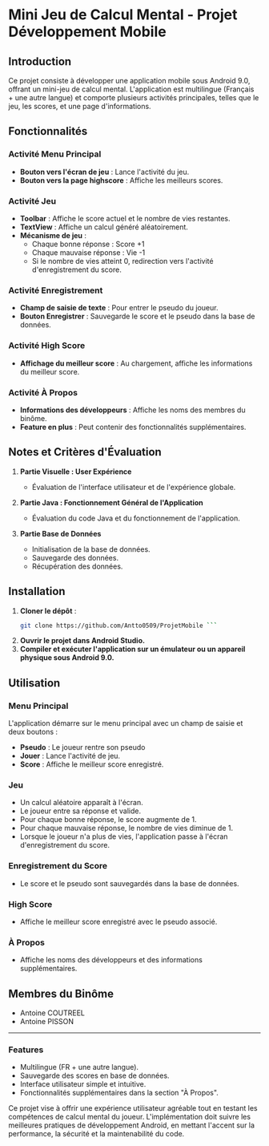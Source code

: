 # Mini Jeu de Calcul Mental - Projet Développement Mobile

## Introduction

Ce projet consiste à développer une application mobile sous Android 9.0, offrant un mini-jeu de calcul mental. L'application est multilingue (Français + une autre langue) et comporte plusieurs activités principales, telles que le jeu, les scores, et une page d'informations.

## Fonctionnalités

### Activité Menu Principal

- **Bouton vers l'écran de jeu** : Lance l'activité du jeu.
- **Bouton vers la page highscore** : Affiche les meilleurs scores.

### Activité Jeu

- **Toolbar** : Affiche le score actuel et le nombre de vies restantes.
- **TextView** : Affiche un calcul généré aléatoirement.
- **Mécanisme de jeu** :
  - Chaque bonne réponse : Score +1
  - Chaque mauvaise réponse : Vie -1
  - Si le nombre de vies atteint 0, redirection vers l'activité d'enregistrement du score.

### Activité Enregistrement

- **Champ de saisie de texte** : Pour entrer le pseudo du joueur.
- **Bouton Enregistrer** : Sauvegarde le score et le pseudo dans la base de données.

### Activité High Score

- **Affichage du meilleur score** : Au chargement, affiche les informations du meilleur score.

### Activité À Propos

- **Informations des développeurs** : Affiche les noms des membres du binôme.
- **Feature en plus** : Peut contenir des fonctionnalités supplémentaires.

## Notes et Critères d'Évaluation

1. **Partie Visuelle : User Expérience**
   - Évaluation de l'interface utilisateur et de l'expérience globale.
   
2. **Partie Java : Fonctionnement Général de l'Application**
   - Évaluation du code Java et du fonctionnement de l'application.

3. **Partie Base de Données**
   - Initialisation de la base de données.
   - Sauvegarde des données.
   - Récupération des données.

## Installation

1. **Cloner le dépôt** :
   ```sh
   git clone https://github.com/Antto0509/ProjetMobile ```
2. **Ouvrir le projet dans Android Studio.**
3. **Compiler et exécuter l'application sur un émulateur ou un appareil physique sous Android 9.0.**

## Utilisation

### Menu Principal
L'application démarre sur le menu principal avec un champ de saisie et deux boutons :
- **Pseudo** : Le joueur rentre son pseudo
- **Jouer** : Lance l'activité de jeu.
- **Score** : Affiche le meilleur score enregistré.

### Jeu
- Un calcul aléatoire apparaît à l'écran.
- Le joueur entre sa réponse et valide.
- Pour chaque bonne réponse, le score augmente de 1.
- Pour chaque mauvaise réponse, le nombre de vies diminue de 1.
- Lorsque le joueur n'a plus de vies, l'application passe à l'écran d'enregistrement du score.

### Enregistrement du Score
- Le score et le pseudo sont sauvegardés dans la base de données.

### High Score
- Affiche le meilleur score enregistré avec le pseudo associé.

### À Propos
- Affiche les noms des développeurs et des informations supplémentaires.

## Membres du Binôme

- Antoine COUTREEL
- Antoine PISSON

---

### Features

- Multilingue (FR + une autre langue).
- Sauvegarde des scores en base de données.
- Interface utilisateur simple et intuitive.
- Fonctionnalités supplémentaires dans la section "À Propos".

Ce projet vise à offrir une expérience utilisateur agréable tout en testant les compétences de calcul mental du joueur. L'implémentation doit suivre les meilleures pratiques de développement Android, en mettant l'accent sur la performance, la sécurité et la maintenabilité du code.
   

